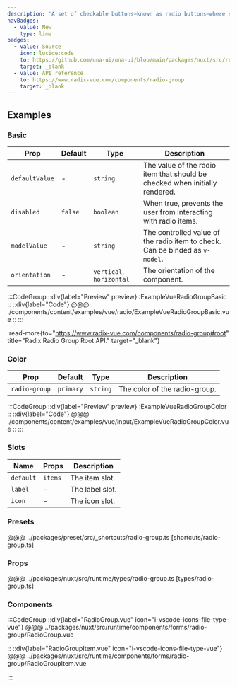```yaml
---
description: 'A set of checkable buttons—known as radio buttons—where no more than one of the buttons can be checked at a time.'
navBadges:
  - value: New
    type: lime
badges:
  - value: Source
    icon: lucide:code
    to: https://github.com/una-ui/una-ui/blob/main/packages/nuxt/src/runtime/components/forms/radio-group/RadioGroup.vue
    target: _blank
  - value: API reference
    to: https://www.radix-vue.com/components/radio-group
    target: _blank
---
```


## Examples

### Basic

| Prop           | Default | Type                     | Description                                                                  |
| -------------- | ------- | ------------------------ | ---------------------------------------------------------------------------- |
| `defaultValue` | -       | `string`                 | The value of the radio item that should be checked when initially rendered.  |
| `disabled`     | `false` | `boolean`                | When true, prevents the user from interacting with radio items.              |
| `modelValue`   | -       | `string`                 | The controlled value of the radio item to check. Can be binded as `v-model`. |
| `orientation`  | -       | `vertical`, `horizontal` | The orientation of the component.                                            |

:::CodeGroup
::div{label="Preview" preview}
  :ExampleVueRadioGroupBasic
::
::div{label="Code"}
@@@ ./components/content/examples/vue/radio/ExampleVueRadioGroupBasic.vue
::
:::

:read-more{to="https://www.radix-vue.com/components/radio-group#root" title="Radix Radio Group Root API." target="_blank"}

### Color

| Prop          | Default   | Type     | Description                   |
| ------------- | --------- | -------- | ----------------------------- |
| `radio-group` | `primary` | `string` | The color of the radio-group. |

:::CodeGroup
::div{label="Preview" preview}
  :ExampleVueRadioGroupColor
::
::div{label="Code"}
@@@ ./components/content/examples/vue/input/ExampleVueRadioGroupColor.vue
::
:::

### Slots

| Name      | Props   | Description     |
| --------- | ------- | --------------- |
| `default` | `items` | The item slot.  |
| `label`   | -       | The label slot. |
| `icon`    | -       | The icon slot.  |

### Presets

@@@ ../packages/preset/src/_shortcuts/radio-group.ts [shortcuts/radio-group.ts]

### Props

@@@ ../packages/nuxt/src/runtime/types/radio-group.ts [types/radio-group.ts]

### Components

:::CodeGroup
::div{label="RadioGroup.vue" icon="i-vscode-icons-file-type-vue"}
@@@ ../packages/nuxt/src/runtime/components/forms/radio-group/RadioGroup.vue

::
::div{label="RadioGroupItem.vue" icon="i-vscode-icons-file-type-vue"}
@@@ ../packages/nuxt/src/runtime/components/forms/radio-group/RadioGroupItem.vue

:::
